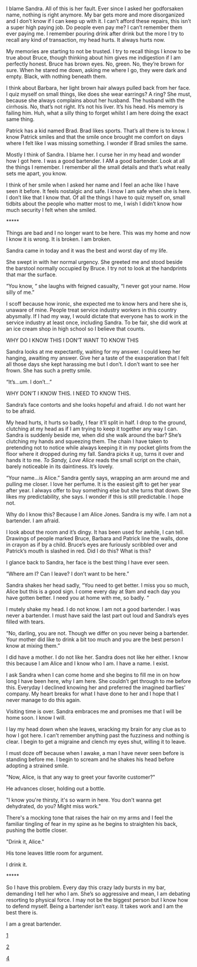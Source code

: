 I blame Sandra. All of this is her fault. Ever since I asked her godforsaken name, nothing is right anymore. My bar gets more and more disorganized and I don’t know if I can keep up with it. I can’t afford these repairs, this isn’t a super high paying job. Do people even pay me? I can’t remember them ever paying me. I remember pouring drink after drink but the more I try to recall any kind of transaction, my head hurts. It always hurts now.

My memories are starting to not be trusted. I try to recall things I know to be true about Bruce, though thinking about him gives me indigestion if I am perfectly honest. Bruce has brown eyes. No, green. No, they’re brown for sure. When he stared me down, asking me where I go, they were dark and empty. Black, with nothing beneath them.

I think about Barbara, her light brown hair always pulled back from her face. I quiz myself on small things, like does she wear earrings? A ring? She must, because she always complains about her husband. The husband with the cirrhosis. No, that’s not right. It’s not his liver. It’s his head. His memory is failing him. Huh, what a silly thing to forget whilst I am here doing the exact same thing.

Patrick has a kid named Brad. Brad likes sports. That’s all there is to know. I know Patrick smiles and that the smile once brought me comfort on days where I felt like I was missing something. I wonder if Brad smiles the same.

Mostly I think of Sandra. I blame her. I curse her in my head and wonder how I got here. I was a good bartender. I AM a good bartender. Look at all the things I remember. I remember all the small details and that’s what really sets me apart, you know.

I think of her smile when I asked her name and I feel an ache like I have seen it before. It feels nostalgic and safe. I know I am safe when she is here. I don’t like that I know that. Of all the things I have to quiz myself on, small tidbits about the people who matter most to me, I wish I didn’t know how much security I felt when she smiled. 

\*\*\*\*\*

Things are bad and I no longer want to be here. This was my home and now I know it is wrong. It is broken. I am broken.

Sandra came in today and it was the best and worst day of my life. 

She swept in with her normal urgency. She greeted me and stood beside the barstool normally occupied by Bruce. I try not to look at the handprints that mar the surface.

“You know, “ she laughs with feigned casualty, “I never got your name. How silly of me.”

I scoff because how ironic, she expected me to know hers and here she is, unaware of mine. People treat service industry workers in this country abysmally. If I had my way, I would dictate that everyone has to work in the service industry at least once, including Sandra. To be fair, she did work at an ice cream shop in high school so I believe that counts.

WHY DO I KNOW THIS I DON’T WANT TO KNOW THIS

Sandra looks at me expectantly, waiting for my answer. I could keep her hanging, awaiting my answer. Give her a taste of the exasperation that I felt all those days she kept harassing me but I don’t. I don’t want to see her frown. She has such a pretty smile.

“It’s…um. I don’t…”

WHY DON’T I KNOW THIS. I NEED TO KNOW THIS.

Sandra’s face contorts and she looks hopeful and afraid. I do not want her to be afraid.

My head hurts, it hurts so badly, I fear it’ll split in half. I drop to the ground, clutching at my head as if I am trying to keep it together any way I can. Sandra is suddenly beside me, when did she walk around the bar? She’s clutching my hands and squeezing them. The chain I have taken to pretending not to notice while always keeping it in my pocket glints from the floor where it dropped during my fall. Sandra picks it up, turns it over and hands it to me. *To Sandy, Love Alice* reads the small script on the chain, barely noticeable in its daintiness. It’s lovely.

“Your name…is Alice.” Sandra gently says, wrapping an arm around me and pulling me closer. I love her perfume. It is the easiest gift to get her year after year. I always offer to buy something else but she turns that down. She likes my predictability, she says. I wonder if this is still predictable. I hope not.

Why do I know this? Because I am Alice Jones. Sandra is my wife. I am not a bartender. I am afraid.

I look about the room and it’s dingy. It has been used for awhile, I can tell. Drawings of people marked Bruce, Barbara and Patrick line the walls, done in crayon as if by a child. Bruce’s eyes are furiously scribbled over and Patrick’s mouth is slashed in red. Did I do this? What is this?

I glance back to Sandra, her face is the best thing I have ever seen. 

“Where am I? Can I leave? I don’t want to be here.”

Sandra shakes her head sadly, “You need to get better. I miss you so much, Alice but this is a good sign. I come every day at 9am and each day you have gotten better. I need you at home with me, so badly. “

I mutely shake my head. I do not know. I am not a good bartender. I was never a bartender. I must have said the last part out loud and Sandra’s eyes filled with tears. 

“No, darling, you are not. Though we differ on you never being a bartender. Your mother did like to drink a bit too much and you are the best person I know at mixing them.”

I did have a mother. I do not like her. Sandra does not like her either. I know this because I am Alice and I know who I am. I have a name. I exist.

I ask Sandra when I can come home and she begins to fill me in on how long I have been here, why I am here. She couldn’t get through to me before this. Everyday I declined knowing her and preferred the imagined barflies’ company. My heart breaks for what I have done to her and I hope that I never manage to do this again.

Visiting time is over. Sandra embraces me and promises me that I will be home soon. I know I will.

I lay my head down when she leaves, wracking my brain for any clue as to how I got here. I can't remember anything past the fuzziness and nothing is clear. I begin to get a migraine and clench my eyes shut, willing it to leave. 

I must doze off because when I awake, a man I have never seen before is standing before me. I begin to scream and he shakes his head before adopting a strained smile.

"Now, Alice, is that any way to greet your favorite customer?"

He advances closer, holding out a bottle. 

"I know you're thirsty, it's so warm in here. You don't wanna get dehydrated, do you? Might miss work."

There's a mocking tone that raises the hair on my arms and I feel the familiar tingling of fear in my spine as he begins to straighten his back, pushing the bottle closer.

"Drink it, Alice."

His tone leaves little room for argument.

I drink it.


\*\*\*\*\*

So I have this problem. Every day this crazy lady bursts in my bar, demanding I tell her who I am. She’s so aggressive and mean, I am debating resorting to physical force. I may not be the biggest person but I know how to defend myself. Being a bartender isn’t easy. It takes work and I am the best there is.

I am a great bartender.

[1](https://www.reddit.com/r/nosleep/comments/vpux49/she_thinks_i_dont_remember_their_faces/)

[2](https://www.reddit.com/r/nosleep/comments/vqkr1v/she_thinks_i_dont_remember_their_faces_pt2/)

[4](https://www.reddit.com/r/nosleep/comments/vvyen6/she_thinks_i_dont_remember_their_faces_pt4/)